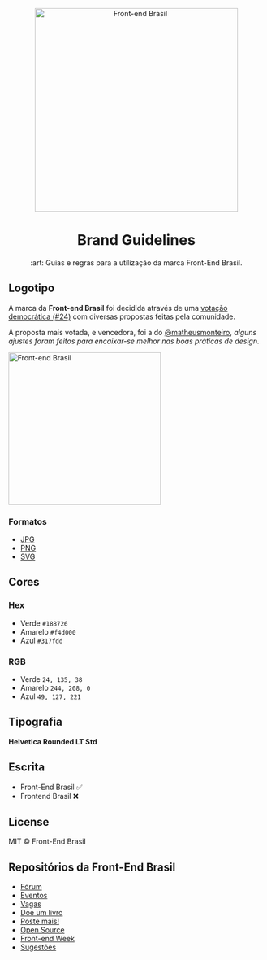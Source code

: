 <p align="center">
<img src="https://raw.githubusercontent.com/frontendbr/brand/f33a3aa9/src/png/logo-600px--horizontal--color.png" width="400" alt="Front-end Brasil">
</p>
<h1 align="center">Brand Guidelines</h1>
<p align="center">:art: Guias e regras para a utilização da marca Front-End Brasil.</p>

## Logotipo
A marca da **Front-end Brasil** foi decidida através de uma [votação democrática (#24)](https://github.com/frontendbr/sugestoes/issues/24) com diversas propostas feitas pela comunidade.

A proposta mais votada, e vencedora, foi a do [@matheusmonteiro](https://github.com/matheusmonteiro), _alguns ajustes foram feitos para encaixar-se melhor nas boas práticas de design._

<img src="https://github.com/frontendbr/brand/blob/master/src/png/logo-600px--horizontal--color.png" width="300" alt="Front-end Brasil">

### Formatos

* [JPG](/src/jpg/)
* [PNG](/src/png/)
* [SVG](/src/svg/)

## Cores

### Hex

* Verde `#188726`
* Amarelo `#f4d000`
* Azul `#317fdd`

### RGB

* Verde `24, 135, 38`
* Amarelo `244, 208, 0`
* Azul `49, 127, 221`

## Tipografia

**Helvetica Rounded LT Std**

## Escrita

* Front-End Brasil :white_check_mark:
* Frontend Brasil :x:


## License
MIT &copy; Front-End Brasil

## Repositórios da Front-End Brasil

* [Fórum](https://github.com/frontendbr/forum)
* [Eventos](https://github.com/frontendbr/eventos)
* [Vagas](https://github.com/frontendbr/vagas)
* [Doe um livro](https://github.com/frontendbr/doe-um-livro)
* [Poste mais!](https://github.com/frontendbr/poste-mais)
* [Open Source](https://github.com/frontendbr/open-source)
* [Front-end Week](https://github.com/frontendbr/frontendweek)
* [Sugestões](https://github.com/frontendbr/sugestoes)
